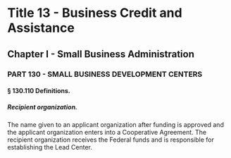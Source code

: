 
# Title 13 - Business Credit and Assistance
## Chapter I - Small Business Administration
### PART 130 - SMALL BUSINESS DEVELOPMENT CENTERS
#### § 130.110 Definitions.
##### Recipient organization.

The name given to an applicant organization after funding is approved and the applicant organization enters into a Cooperative Agreement. The recipient organization receives the Federal funds and is responsible for establishing the Lead Center.
